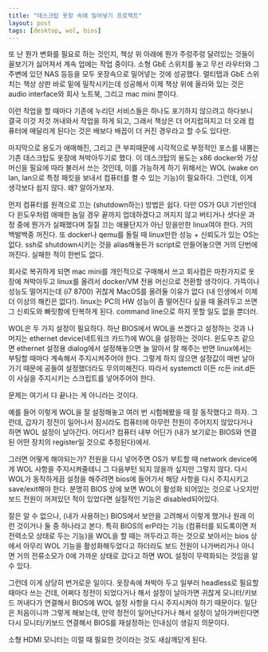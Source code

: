 ```yaml
---
title: "데스크탑 옷장 속에 밀어넣기 프로젝트"
layout: post
tags: [desktop, wol, bios]
---
```


또 난 뭔가 변화를 필요로 하는 것인지, 책상 위 아래에 뭔가 주렁주렁 달려있는 것들이 꼴보기가 싫어져서 계속 업에는 작업 중이다. 소형 GbE 스위치를 놓고 무선 라우터와 그 주변에 있던 NAS 등등을 모두 옷장속으로 밀어넣는 것에 성공했다. 멀티탭과 GbE 스위치는 책상 상판 바로 밑에 밀착시키는데 성공해서 이제 책상 위에 올라와 있는 것은 audio interface와 회사 노트북, 그리고 mac mini 뿐이다. 

이런 작업을 할 때마다 기존에 누리던 서비스들은 하나도 포기하지 않으려고 하다보니 결국 이것 저것 꺼내와서 작업을 하게 되고, 그래서 책상은 더 어지럽혀지고 더 오래 컴퓨터에 매달리게 된다는 것은 배보다 배꼽이 더 커진 경우라고 할 수도 있다만.

마지막으로 용도가 애매해진, 그리고 큰 부피때문에 시각적으로 부정적인 포스를 내뿜는 기존 데스크탑도 옷장에 쳐박아두기로 했다. 이 데스크탑의 용도는 x86 docker와 가상머신을 필요에 따라 불러서 쓰는 것인데, 이를 가능하게 하기 위해서는 WOL (wake on lan, lan으로 특정 패킷을 보내서 컴퓨터를 켤 수 있는 기능)이 필요하다. 그런데, 이게 생각보다 쉽지 않다. 왜? 알아가보자.

먼저 컴퓨터를 원격으로 끄는 (shutdown하는) 방법은 쉽다. 다만 OS가 GUI 기반인데다 윈도우처럼 애매한 놈일 경우 끝까지 업데하겠다고 꺼지지 않고 버티거나 셧다운 과정 중에 뭔가가 실패했다며 질질 끄는 애물단지가 아닌 믿을만한 linux여야 한다. 거의 백발백중 꺼진다. 또 docker나 qemu를 돌릴 때 linux만한 성능 + 신뢰도가 있는 OS는 없다. ssh로 shutdown시키는 것을 alias해놓든가 script로 만들어놓으면 거의 단번에 꺼진다. 실패한 적이 한번도 없다.

회사로 복귀하게 되면 mac mini를 개인적으로 구매해서 쓰고 회사컴은 마찬가지로 옷장에 쳐박아두고 linux를 올려서 docker/VM 전용 머신으로 전환할 생각이다. 가뜩이나 성능도 떨어지는데 (i7 8700) 귀찮게 MacOS를 올려둘 이유가 없다 (내 인생에서 이제 더 이상의 해킨은 없다!). linux는 PC의 HW 성능이 좀 떨어진다 싶을 때 올려두고 쓰면 그 신뢰도와 빠릿함에 탄복하게 된다. command line으로 하지 못할 일도 없을 뿐더러.

WOL은 두 가지 설정이 필요하다. 하난 BIOS에서 WOL을 쓰겠다고 설정하는 것과 나머지는 ethernet device(네트워크 카드?)에 WOL을 설정하는 것이다. 윈도우즈 같으면 ethernet 설정용 dialog에서 설정해놓으면 늘 알아서 잘 해주는 반면 linux에서는 부팅할 때마다 계속해서 주지시켜주어야 한다. 그렇게 하지 않으면 설정값이 매번 날아가기 때문에 공들여 설정했더라도 무의미해진다. 따라서 systemctl 이든 rc든 init.d든 이 사실을 주지시키는 스크립트를 넣어주어야 한다.

문제는 여기서 다 끝나는 게 아니라는 것이다.

예를 들어 이렇게 WOL을 잘 설정해놓고 여러 번 시험해봤을 때 잘 동작했다고 하자. 그런데, 갑자기 정전이 일어나서 잠시라도 컴퓨터에 아무런 전원이 주어지지 않았다거나 하면 WOL 설정이 날아간다. 어디서? 컴퓨터 내부 어딘가 (내가 보기로는 BIOS와 연결된 어떤 장치의 register일 것으로 추정된다)에서.

그러면 어떻게 해야되는가? 전원을 다시 넣어주면 OS가 부트할 때 network device에게 WOL 사항을 주지시켜줄테니 그 다음부턴 되지 않을까 싶지만 그렇지 않다. 다시 WOL가 동작하게끔 설정을 해주려면 bios에 들어가서 해당 사항을 다시 주지시키고 save/exit해야 한다. 분명히 BIOS 상에 보면 WOL이 활성화 되어있는 것으로 나오지만 보드 전원이 꺼져있던 적이 있었다면 실질적인 기능은 disabled되어있다.

잘은 알 수 없으나, (내가 사용하는) BIOS에서 보안을 고려해서 이렇게 했거나 원래 이런 것이거나 둘 중 하나라고 본다. 특히 BIOS의 erP라는 기능 (컴퓨터를 되도록이면 저전력소모 상태로 두는 기능)을 WOL을 할 때는 꺼두라고 하는 것으로 보아서는 bios 상에서 아무리 WOL 기능을 활성화해두었다고 하더라도 보드 전원이 나가버리거나 아니면 거의 전류소모가 0에 가까운 상태로 갔다고 하면 WOL 설정이 무력화되는 것임을 알 수 있다.

그런데 이게 상당히 번거로운 일이다. 옷장속에 쳐박아 두고 일부러 headless로 필요할 때마다 쓰는 건데, 어쩌다 정전이 되었다거나 해서 설정이 날아가면 귀찮게 모니터/키보드 꺼내다가 연결해서 BIOS에 WOL 설정 사항을 다시 주지시켜야 하기 때문이다. 일단은 처음이니까 그렇게 해보는데, 만약 정전이 일어난다거나 해서 설정이 날아가버린다면 다시 모니터/키보드 연결해서 BIOS를 재설정하는 인내심이 생길지 의문이다.

소형 HDMI 모니터는 이럴 때 필요한 것이라는 것도 새삼깨닫게 된다.